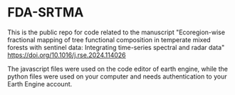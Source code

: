 # FDA-SRTMA
This is the public repo for code related to the manuscript "Ecoregion-wise fractional mapping of tree functional composition in  temperate mixed forests with sentinel data: Integrating time-series spectral  and radar data"
https://doi.org/10.1016/j.rse.2024.114026


The javascript files were used on the code editor of earth engine, while the python files were used on your computer and needs authentication to your Earth Engine account.
